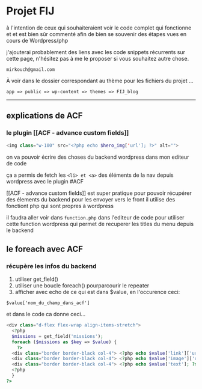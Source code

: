 # Projet FIJ

à l'intention de ceux qui souhaiteraient voir le code complet qui fonctionne et et est bien sûr commenté afin de bien se souvenir des étapes vues en cours de Wordpress/php

j'ajouterai probablement des liens avec les code snippets récurrents sur cette page, n'hésitez pas à me le proposer si vous souhaitez autre chose.

`mirkouch@gmail.com`

À voir dans le dossier correspondant au thème pour les fichiers du projet ...

`app => public => wp-content => themes => FIJ_blog`

---

## explications de ACF

### le plugin [[ACF - advance custom fields]]

```php
<img class="w-100" src="<?php echo $hero_img['url']; ?>" alt="">
```

on va pouvoir écrire des choses du backend wordpress dans mon editeur de code

ça a permis de fetch les `<li> et <a>` des éléments de la nav depuis wordpress
avec le plugin #ACF

[[ACF - advance custom fields]] est super pratique pour pouvoir récupérer des élements du backend pour les envoyer vers le front il utilise des fonctiont php qui sont propres à wordpress

il faudra aller voir dans `function.php` dans l'editeur de code pour utiliser cette function wordpress qui permet de recuperer les titles du menu depuis le backend

## le foreach avec ACF

### récupère les infos du backend

1. utiliser get_field()
2. utiliser une boucle foreach() pourparcourir le repeater
3. afficher avec echo de ce qui est dans $value, en l'occurence ceci:

```
$value['nom_du_champ_dans_acf']
```

et dans le code ca donne ceci...

```php
<div class="d-flex flex-wrap align-items-stretch">
  <?php
  $missions = get_field('missions');
  foreach ($missions as $key => $value) {
    ?>
  <div class="border border-black col-4"> <?php echo $value['link']['url']; ?> </div>
  <div class="border border-black col-4"> <?php echo $value['image']['url']; ?> </div>
  <div class="border border-black col-4"> <?php echo $value['text']; ?> </div>
  <?php
  }
?>
```
